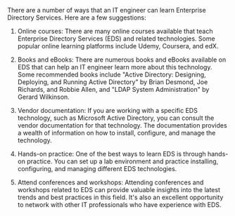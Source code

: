 There are a number of ways that an IT engineer can learn Enterprise Directory Services. Here are a few suggestions:

1. Online courses: There are many online courses available that teach Enterprise Directory Services (EDS) and related technologies. Some popular online learning platforms include Udemy, Coursera, and edX.

2. Books and eBooks: There are numerous books and eBooks available on EDS that can help an IT engineer learn more about this technology. Some recommended books include "Active Directory: Designing, Deploying, and Running Active Directory" by Brian Desmond, Joe Richards, and Robbie Allen, and "LDAP System Administration" by Gerard Wilkinson.

3. Vendor documentation: If you are working with a specific EDS technology, such as Microsoft Active Directory, you can consult the vendor documentation for that technology. The documentation provides a wealth of information on how to install, configure, and manage the technology.

4. Hands-on practice: One of the best ways to learn EDS is through hands-on practice. You can set up a lab environment and practice installing, configuring, and managing different EDS technologies.

5. Attend conferences and workshops: Attending conferences and workshops related to EDS can provide valuable insights into the latest trends and best practices in this field. It's also an excellent opportunity to network with other IT professionals who have experience with EDS.
